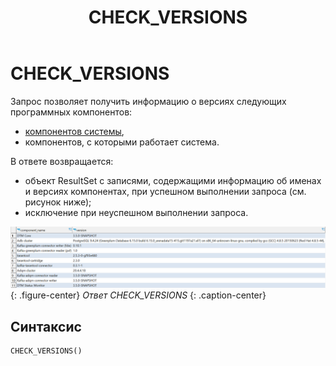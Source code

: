 ﻿---
layout: default
title: CHECK_VERSIONS
nav_order: 7
parent: Запросы SQL+
grand_parent: Справочная информация
has_children: false
has_toc: false
---

# CHECK_VERSIONS

Запрос позволяет получить информацию о версиях следующих программных компонентов:
*   [компонентов системы](../../../Обзор_понятий_компонентов_и_связей/Компоненты_системы/Компоненты_системы.md),
*   компонентов, с которыми работает система.

В ответе возвращается:
*   объект ResultSet с записями, содержащими информацию об именах и версиях компонентах, при успешном 
    выполнении запроса (см. рисунок ниже);
*   исключение при неуспешном выполнении запроса.

![](check_versions.png)
{: .figure-center}
*Ответ CHECK_VERSIONS*
{: .caption-center}

## Синтаксис

```sql
CHECK_VERSIONS()
```